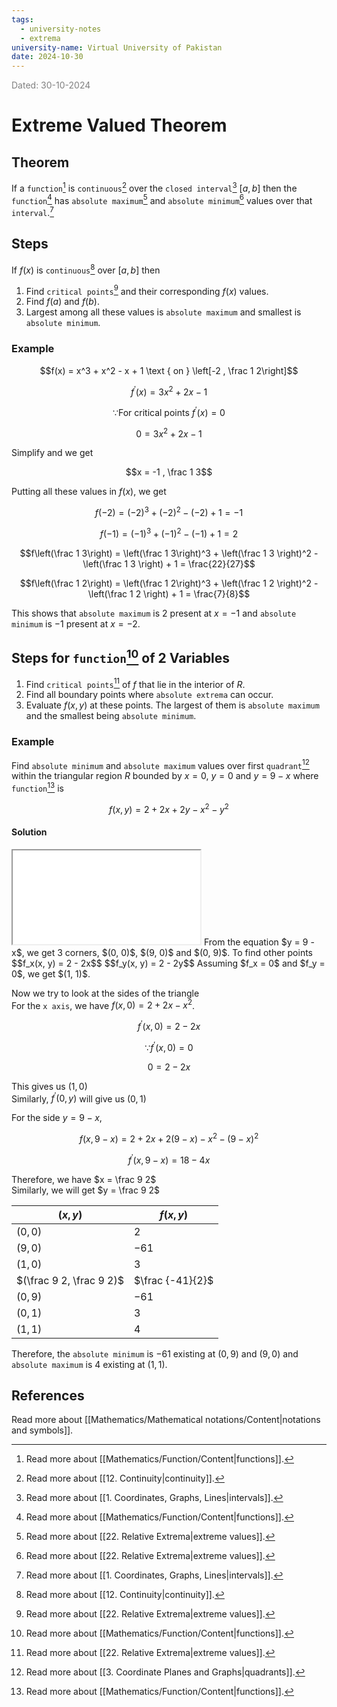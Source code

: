 ```yaml
---
tags:
  - university-notes
  - extrema
university-name: Virtual University of Pakistan
date: 2024-10-30
---
```


<span style="color: gray;">Dated: 30-10-2024</span>

# Extreme Valued Theorem

## Theorem

If a `function`[^1] is `continuous`[^2] over the `closed interval`[^3] $[a, b]$ then the `function`[^1] has `absolute maximum`[^4] and `absolute minimum`[^4] values over that `interval`.[^3]

## Steps

If $f(x)$ is `continuous`[^2] over $[a, b]$ then

1. Find `critical points`[^4] and their corresponding $f(x)$ values.
2. Find $f(a)$ and $f(b)$.
3. Largest among all these values is `absolute maximum` and smallest is `absolute minimum`.

### Example

$$f(x) = x^3 + x^2 - x + 1 \text { on } \left[-2 , \frac 1 2\right]$$

$$f^{\prime}(x) = 3x^2 + 2x - 1$$

$$\because \text{For critical points } f^{\prime}(x) = 0$$

$$0 = 3x^2 + 2x - 1$$

Simplify and we get  

$$x = -1 , \frac 1 3$$

Putting all these values in $f(x)$, we get  

$$f(-2) = (-2)^3 + (-2)^2 - (-2) + 1 = -1$$

$$f(-1) = (-1)^3 + (-1)^2 - (-1) + 1 = 2$$

$$f\left(\frac 1 3\right) = \left(\frac 1 3\right)^3 + \left(\frac 1 3 \right)^2 - \left(\frac 1 3 \right) + 1 = \frac{22}{27}$$

$$f\left(\frac 1 2\right) = \left(\frac 1 2\right)^3 + \left(\frac 1 2 \right)^2 - \left(\frac 1 2 \right) + 1 = \frac{7}{8}$$

This shows that `absolute maximum` is $2$ present at $x = -1$ and `absolute minimum` is $-1$ present at $x = -2$.

## Steps for `function`[^1] of 2 Variables

1. Find `critical points`[^4] of $f$ that lie in the interior of $R$.
2. Find all boundary points where `absolute extrema` can occur.
3. Evaluate $f(x, y)$ at these points. The largest of them is `absolute maximum` and the smallest being `absolute minimum`.

### Example

Find `absolute minimum` and `absolute maximum` values over first `quadrant`[^5] within the triangular region $R$ bounded by $x = 0$, $y = 0$ and $y = 9 - x$ where `function`[^1] is

$$f(x, y) = 2 + 2x + 2y - x^2 - y^2$$

#### Solution

<iframe src="../figures/extrema.html"></iframe>
From the equation $y = 9 - x$, we get 3 corners, $(0, 0)$, $(9, 0)$ and $(0, 9)$.
To find other points
$$f_x(x, y) = 2 - 2x$$
$$f_y(x, y) = 2 - 2y$$
Assuming $f_x = 0$ and $f_y = 0$, we get $(1, 1)$.

Now we try to look at the sides of the triangle  
For the `x axis`, we have $f(x, 0) = 2 + 2x - x^2$.  

$$f^{\prime}(x, 0) = 2 - 2x$$

$$\because f^{\prime}(x, 0) = 0$$

$$0 = 2 - 2x$$

This gives us $(1, 0)$  
Similarly, $f^{\prime}(0, y)$ will give us $(0, 1)$

For the side $y = 9 - x$,  

$$f(x, 9 - x) = 2 + 2x + 2(9 - x) -x^2 - (9 - x)^2$$

$$f^{\prime}(x, 9 - x) = 18 - 4x$$

Therefore, we have $x = \frac 9 2$  
Similarly, we will get $y = \frac 9 2$

| $(x, y)$                 | $f(x, y)$        |
| ------------------------ | ---------------- |
| $(0, 0)$                 | $2$              |
| $(9, 0)$                 | $-61$            |
| $(1, 0)$                 | $3$              |
| $(\frac 9 2, \frac 9 2)$ | $\frac {-41}{2}$ |
| $(0, 9)$                 | $-61$            |
| $(0, 1)$                 | $3$              |
| $(1, 1)$                 | $4$              |

Therefore, the `absolute minimum` is $-61$ existing at $(0, 9)$ and $(9, 0)$ and `absolute maximum` is $4$ existing at $(1, 1)$.

## References

Read more about [[Mathematics/Mathematical notations/Content|notations and symbols]].

[^1]: Read more about [[Mathematics/Function/Content|functions]].
[^2]: Read more about [[12. Continuity|continuity]].
[^3]: Read more about [[1. Coordinates, Graphs, Lines|intervals]].
[^4]: Read more about [[22. Relative Extrema|extreme values]].
[^5]: Read more about [[3. Coordinate Planes and Graphs|quadrants]].